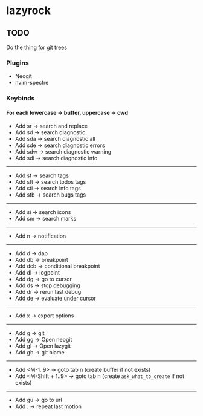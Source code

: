 # lazyrock

## TODO

Do the thing for git trees
### Plugins
- Neogit
- nvim-spectre

### Keybinds
#### For each lowercase => buffer, uppercase => cwd
- Add <leader>sr -> search and replace
- Add <leader>sd -> search diagnostic
- Add <leader>sda -> search diagnostic all
- Add <leader>sde -> search diagnostic errors
- Add <leader>sdw -> search diagnostic warning
- Add <leader>sdi -> search diagnostic info
-------------------------------
- Add <leader>st -> search tags
- Add <leader>stt -> search todos tags
- Add <leader>sti -> search info tags
- Add <leader>stb -> search bugs tags
-------------------------------
- Add <leader>si -> search icons
- Add <leader>sm -> search marks
-------------------------------
- Add <leader>n -> notification
-------------------------------
- Add <leader>d -> dap
- Add <leader>db -> breakpoint
- Add <leader>dcb -> conditional breakpoint
- Add <leader>dl -> logpoint
- Add <leader>dg -> go to cursor
- Add <leader>ds -> stop debugging
- Add <leader>dr -> rerun last debug
- Add <leader>de -> evaluate under cursor
-------------------------------
- Add <leader>x -> export options
-------------------------------
- Add <leader>g -> git
- Add <leader>gg -> Open neogit
- Add <leader>gl -> Open lazygit
- Add <leader>gb -> git blame
-------------------------------
- Add <M-1..9> -> goto tab n (create buffer if not exists)
- Add <M-Shift + 1..9> -> goto tab n (create `ask_what_to_create` if not exists)
-------------------------------
- Add gu -> go to url
- Add . -> repeat last motion
